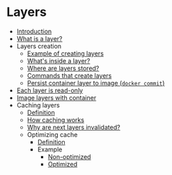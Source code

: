 # Layers

- [Introduction](intro/intro.md)
- [What is a layer?](what-is/what_is.md)
- Layers creation
  - [Example of creating layers](layer-creation/example-creating/example_creating.md)
  - [What's inside a layer?](layer-creation/inside-layer/inside_layer.md) 
  - [Where are layers stored?](layer-creation/where-stored/where_stored.md)
  - [Commands that create layers](layer-creation/command-create/command_create.md)
  - [Persist container layer to image (`docker commit`)](layer-creation/persist-container/persist_container.md)
- [Each layer is read-only](read-only/read-only.md)
- [Image layers with container](with-container/with_container.md)
- Caching layers
  - [Definition](caching/definition/definition.md)
  - [How caching works](caching/how-work/how_work.md)
  - [Why are next layers invalidated?](caching/why-invalidated/why_invalidated.md)
  - Optimizing cache
    - [Definition](caching/optimize/definition/definition.md)
    - Example
      - [Non-optimized](caching/optimize/example/non-optimized/non_optimized.md)
      - [Optimized](caching/optimize/example/optimized/optimized.md)
